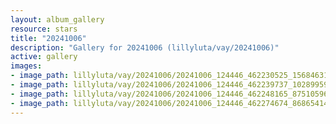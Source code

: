 ```yaml
---
layout: album_gallery
resource: stars
title: "20241006"
description: "Gallery for 20241006 (lillyluta/vay/20241006)"
active: gallery
images:
- image_path: lillyluta/vay/20241006/20241006_124446_462230525_1568463180418259_5728158291024780879_n.jpg
- image_path: lillyluta/vay/20241006/20241006_124446_462239737_1028995985594655_7776277107248219629_n.jpg
- image_path: lillyluta/vay/20241006/20241006_124446_462248165_875105967930266_1682249789272223973_n.jpg
- image_path: lillyluta/vay/20241006/20241006_124446_462274674_868654142035541_8083899089967172857_n.jpg
---
```


